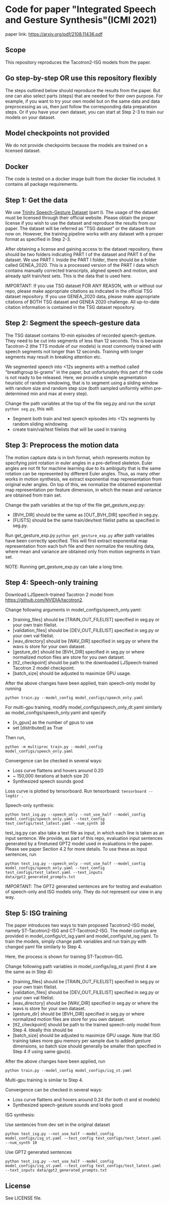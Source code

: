 # Code for paper "Integrated Speech and Gesture Synthesis"(ICMI 2021)
paper link: https://arxiv.org/pdf/2108.11436.pdf

## Scope
This repository reproduces the Tacotron2-ISG models from the paper. 

## Go step-by-step OR use this repository flexibly
The steps outlined below should reproduce the results from the paper. 
But one can also select parts (steps) that are needed for their own purpose. 
For example, if you want to try your own model but on the same data and data preprocessing
as us, then just follow the corresponding data preparation steps. Or if you have your
own dataset, you can start at Step 2-3 to train our models on your dataset.

## Model checkpoints not provided
We do not provide checkpoints because the models are trained on a licensed dataset.

## Docker
The code is tested on a docker image built from the docker file included. It contains all package requirements.

## Step 1: Get the data
We use [Trinity Speech-Gesture Dataset](https://trinityspeechgesture.scss.tcd.ie/) (part I). 
The usage of the dataset must be licensed through their official website.
Please obtain the proper license if you wish to use the dataset and reproduce the results from 
our paper. The dataset will be referred as "TSG dataset" or the dataset from now on. However, 
the training pipeline works with any dataset with a proper format as specified in Step 2-3.

After obtaining a license and gaining access to the dataset repository, there should be two folders indicating PART I of 
the dataset and PART II of the dataset. We use PART I. Inside the PART I folder, there should be a folder called 
GENEA_2020. This is a processed version of the PART I data which contains manually corrected transcripts, aligned speech
and motion, and already split train/test sets. This is the data that is used here.

IMPORTANT: If you use TSG dataset FOR ANY REASON, with or without our repo, please make appropriate citations as 
indicated in the official TSG dataset repository. If you use GENEA_2020 data, please make appropriate citations of
BOTH TSG dataset and GENEA 2020 challenge. All up-to-date citation information is contained in the TSG dataset 
repository.

## Step 2: Segment the speech-gesture data
The TSG dataset contains 10-min episodes of recorded speech-gesture. They need to be
cut into segments of less than 12 seconds. This is because Tacotron-2 (the TTS module of
our models) is most commonly trained with speech segments not longer than 12 seconds. Training with longer segments
may result in breaking attention etc.

We segmented speech into <12s segments with a method called "breathgroup bi-grams" in the paper, but 
unfortunately this part of the code is not ready to be released. Here, we provide a simple segmentation heuristic of
random windowing, that is to segment using a sliding window with random size and random step size (both sampled 
uniformly within pre-determined min and max at every step).

Change the path variables at the top of the file seg.py and run the script ```python seg.py```, this will:
- Segment both train and test speech episodes into <12s segments by random sliding windowing
- create train/val/test filelists that will be used in training

## Step 3: Preprocess the motion data
The motion capture data is in bvh format, which represents motion by specifying joint rotation in euler angles in a
pre-defined skeleton. Euler angles are not fit for machine learning due to its ambiguity that is the same rotation can
be represented by different Euler angles. Thus, as many other works in motion synthesis, we extract exponential map 
representation from original euler angles. On top of this, we normalize the obtained exponential map representation per
feature dimension, in which the mean and variance are obtained from train set.

Change the path variables at the top of the file get_gesture_exp.py:
- [BVH_DIR] should be the same as [OUT_BVH_DIR] specified in seg.py. 
- [FLISTS] should be the same train/dev/test filelist paths as specified in seg.py.

Run get_gesture_exp.py ```python get_gesture_exp.py``` after path variables have been correctly specified. 
This will first extract exponential map representation from each bvh file and then normalize the resulting data, 
where mean and variance are obtained only from motion segments in train set.

NOTE: Running get_gesture_exp.py can take a long time.

## Step 4: Speech-only training
Download LJSpeech-trained Tacotron 2 model from https://github.com/NVIDIA/tacotron2.

Change following arguments in model_configs/speech_only.yaml:
- [training_files] should be [TRAIN_OUT_FILELIST] specified in seg.py or your own train filelist.
- [validation_files] should be [DEV_OUT_FILELIST] specified in seg.py or your own val filelist.
- [wav_directory] should be [WAV_DIR] specified in seg.py or where the wavs is store for your own dataset.
- [gesture_dir] should be [BVH_DIR] specified in seg.py or where normalized motion files are store for you own dataset. 
- [tt2_checkpoint] should be path to the downloaded LJSpeech-trained Tacotron 2 model checkpoint.
- [batch_size] should be adjusted to maximize GPU usage.

After the above changes have been applied, train speech-only model by running
```
python train.py --model_config model_configs/speech_only.yaml
```

For multi-gpu training, modify model_configs/speech_only_dt.yaml similarly as model_configs/speech_only.yaml and specify
- [n_gpus] as the number of gpus to use 
- set [distributed] as True

Then run,
```
python -m multiproc train.py --model_config model_configs/speech_only.yaml
```

Convergence can be checked in several ways:
- Loss curve flattens and hovers around 0.20
- ~ 150,000 iterations at batch size 20
- Synthesized speech sounds good

Loss curve is plotted by tensorboard. Run tensorboard:
```tensorboard --logdir .```

Speech-only synthesis:
```
python test_isg.py --speech_only --not_use_half --model_config model_configs/speech_only.yaml --test_config test_configs/test_latest.yaml --num_synth 10
```

test_isg.py can also take a text file as input, in which each line is taken as an input sentence.
We provide, as part of this repo, evaluation input sentences generated by a finetuned GPT2 model used in evaluations in
the paper. Please see paper Section 4.2 for more details. To use these as input sentences, run
```
python test_isg.py --speech_only --not_use_half --model_config model_configs/speech_only.yaml --test_config test_configs/test_latest.yaml --text_inputs data/gpt2_generated_prompts.txt
```

IMPORTANT: The GPT2 generated sentences are for testing and evaluation of speech-only and ISG models only. They do not 
represent our view in any way.

## Step 5: ISG training
The paper introduces two ways to train proposed Tacotron2-ISG model, namely ST-Tacotron2-ISG and CT-Tacotron2-ISG.
The model configs are provided in model_configs/ct_isg.yaml and model_configs/st_isg.yaml.
To train the models, simply change path variables and run train.py with changed yaml file similarly to Step 4.

Here, the process is shown for training ST-Tacotron-ISG. 

Change following path variables in model_configs/isg_st.yaml (first 4 are the same as in Step 4):
- [training_files] should be [TRAIN_OUT_FILELIST] specified in seg.py or your own train filelist.
- [validation_files] should be [DEV_OUT_FILELIST] specified in seg.py or your own val filelist.
- [wav_directory] should be [WAV_DIR] specified in seg.py or where the wavs is store for your own dataset.
- [gesture_dir] should be [BVH_DIR] specified in seg.py or where normalized motion files are store for you own dataset. 
- [tt2_checkpoint] should be path to the trained speech-only model from Step 4. Ideally this should be 
- [batch_size] should be adjusted to maximize GPU usage. Note that ISG training takes more gpu memory per sample due to
added gesture dimensions, so batch size should generally be smaller than specified in Step 4 if using same gpu(s).
  
After the above changes have been applied, run
```
python train.py --model_config model_configs/isg_st.yaml
```

Multi-gpu training is similar to Step 4.

Convergence can be checked in several ways:
- Loss curve flattens and hovers around 0.24 (for both ct and st models)
- Synthesized speech-gesture sounds and looks good

ISG synthesis:

Use sentences from dev set in the original dataset
```
python test_isg.py --not_use_half --model_config model_configs/isg_st.yaml --test_config test_configs/test_latest.yaml --num_synth 10
```

Use GPT2 generated sentences
```
python test_isg.py --not_use_half --model_config model_configs/isg_st.yaml --test_config test_configs/test_latest.yaml --text_inputs data/gpt2_generated_prompts.txt
```

## License
See LICENSE file.

